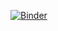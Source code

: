 [![Binder](https://mybinder.org/badge_logo.svg)](https://mybinder.org/v2/gh/fintech-cl-2/dos/HEAD?urlpath=fintech-cl-2.ipynb)
